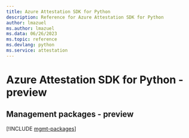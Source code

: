 ```yaml
---
title: Azure Attestation SDK for Python
description: Reference for Azure Attestation SDK for Python
author: lmazuel
ms.author: lmazuel
ms.data: 06/26/2023
ms.topic: reference
ms.devlang: python
ms.service: attestation
---
```

# Azure Attestation SDK for Python - preview

## Management packages - preview
[!INCLUDE [mgmt-packages](attestation-mgmt-index.md)]